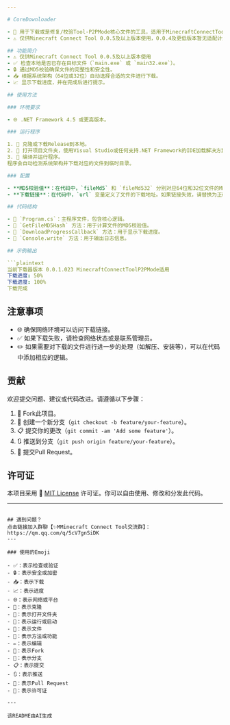 ```yaml
---

# CoreDownloader

- 🚀 用于下载或是修复/校验Tool-P2PMode核心文件的工具，适用于MinecraftConnectToolP2PMode。
- ⚠️ 仅供Minecraft Connect Tool 0.0.5及以上版本使用，0.0.4及更低版本暂无适配计划

## 功能简介
- ⚠️ 仅供Minecraft Connect Tool 0.0.5及以上版本使用
- ✅ 检查本地是否已存在目标文件（`main.exe` 或 `main32.exe`）。
- 🔒 通过MD5校验确保文件的完整性和安全性。
- 📥 根据系统架构（64位或32位）自动选择合适的文件进行下载。
- 📈 显示下载进度，并在完成后进行提示。

## 使用方法

### 环境要求

- 🌐 .NET Framework 4.5 或更高版本。

### 运行程序

1. 📁 克隆或下载Release到本地。
2. 📂 打开项目文件夹，使用Visual Studio或任何支持.NET Framework的IDE加载解决方案。
3. 🚀 编译并运行程序。
程序会自动检测系统架构并下载对应的文件到临时目录。

### 配置

- **MD5校验值**：在代码中，`fileMd5` 和 `fileMd532` 分别对应64位和32位文件的MD5校验值。如果文件更新，请相应地更新这些值。
- **下载链接**：在代码中，`url` 变量定义了文件的下载地址。如果链接失效，请替换为正确的链接。

## 代码结构

- 📄 `Program.cs`：主程序文件，包含核心逻辑。
- 🔨 `GetFileMD5Hash` 方法：用于计算文件的MD5校验值。
- 🔨 `DownloadProgressCallback` 方法：用于显示下载进度。
- 🔨 `Console.write` 方法：用于输出日志信息。

## 示例输出

```plaintext
当前下载器版本 0.0.1.023 MinecraftConnectToolP2PMode适用
下载进度: 50%
下载进度: 100%
下载完成
```

## 注意事项

- 🌐 确保网络环境可以访问下载链接。
- ✅ 如果下载失败，请检查网络状态或是联系管理员。
- ✏️ 如果需要对下载的文件进行进一步的处理（如解压、安装等），可以在代码中添加相应的逻辑。

## 贡献

欢迎提交问题、建议或代码改进。请遵循以下步骤：

1. 🍴 Fork此项目。
2. 🌿 创建一个新分支（`git checkout -b feature/your-feature`）。
3. 📋 提交你的更改（`git commit -am 'Add some feature'`）。
4. 🔃 推送到分支（`git push origin feature/your-feature`）。
5. 🔗 提交Pull Request。

## 许可证

本项目采用 📜 [MIT License](LICENSE) 许可证。你可以自由使用、修改和分发此代码。

---
```

## 遇到问题？
点击链接加入群聊【✨MMinecraft Connect Tool交流群】：https://qm.qq.com/q/5cV7gnSiDK
---

### 使用的Emoji

- ✅：表示检查或验证
- 🔒：表示安全或加密
- 📥：表示下载
- 📈：表示进度
- 🌐：表示网络或平台
- 📁：表示克隆
- 📂：表示打开文件夹
- 🚀：表示运行或启动
- 📄：表示文件
- 🔨：表示方法或功能
- ✏️：表示编辑
- 🍴：表示Fork
- 🌿：表示分支
- 📋：表示提交
- 🔃：表示推送
- 🔗：表示Pull Request
- 📜：表示许可证

---

该README由AI生成
